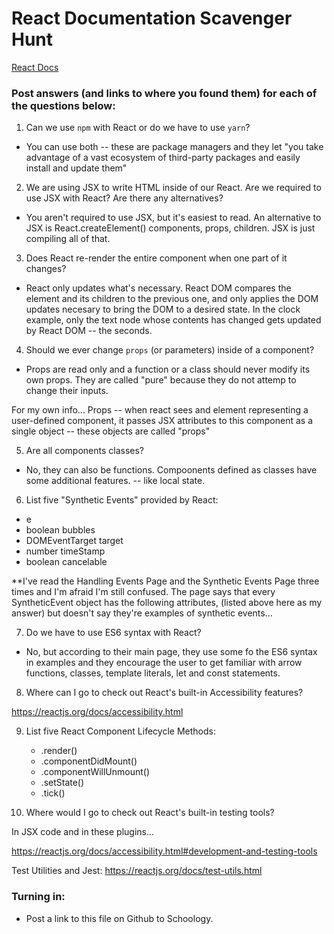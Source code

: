# React Documentation Scavenger Hunt

[React Docs](https://facebook.github.io/react/docs/hello-world.html)

### Post answers (and links to where you found them) for each of the questions below:

1. Can we use `npm` with React or do we have to use `yarn`?

- You can use both -- these are package managers and they let "you take advantage of a vast ecosystem of third-party packages and easily install and update them"

2. We are using JSX to write HTML inside of our React. Are we required to use JSX with React? Are there any alternatives?

- You aren't required to use JSX, but it's easiest to read. An alternative to JSX is React.createElement() components, props, children. JSX is just compiling all of that.   


3. Does React re-render the entire component when one part of it changes?


- React only updates what's necessary. React DOM compares the element and its children to the previous one, and only applies the DOM updates necesary to bring the DOM to a desired state. 
In the clock example, only the text node whose contents has changed gets updated by React DOM -- the seconds. 


4. Should we ever change `props` (or parameters) inside of a component? 

- Props are read only and a function or a class should never modify its own props. They are called "pure"  because they do not attemp to change their inputs.



For my own info...
Props -- when react sees and element representing a user-defined component, it passes JSX attributes to this component as a single object -- these objects are called "props"

5. Are all components classes? 

- No, they can also be functions. Compoonents defined as classes have some additional features. -- like local state. 


6. List five "Synthetic Events" provided by React:

- e
- boolean bubbles
- DOMEventTarget target
- number timeStamp
- boolean cancelable

**I've read the Handling Events Page and the Synthetic Events Page three times and I'm afraid I'm still confused. The page says that every SyntheticEvent object has the following attributes, (listed above here as my answer) but doesn't say they're examples of synthetic events...


7. Do we have to use ES6 syntax with React?

- No, but according to their main page, they use some fo the ES6 syntax in examples and they encourage the user to get familiar with arrow functions, classes, template literals, let and const statements. 

8. Where can I go to check out React's built-in Accessibility features?

https://reactjs.org/docs/accessibility.html


9. List five React Component Lifecycle Methods:

    - .render()
    - .componentDidMount()
    - .componentWillUnmount()
    - .setState()
    - .tick()


10. Where would I go to check out React's built-in testing 
tools?

In JSX code and in these plugins...

https://reactjs.org/docs/accessibility.html#development-and-testing-tools

Test Utilities and Jest: 
https://reactjs.org/docs/test-utils.html



### Turning in:

* Post a link to this file on Github to Schoology.
